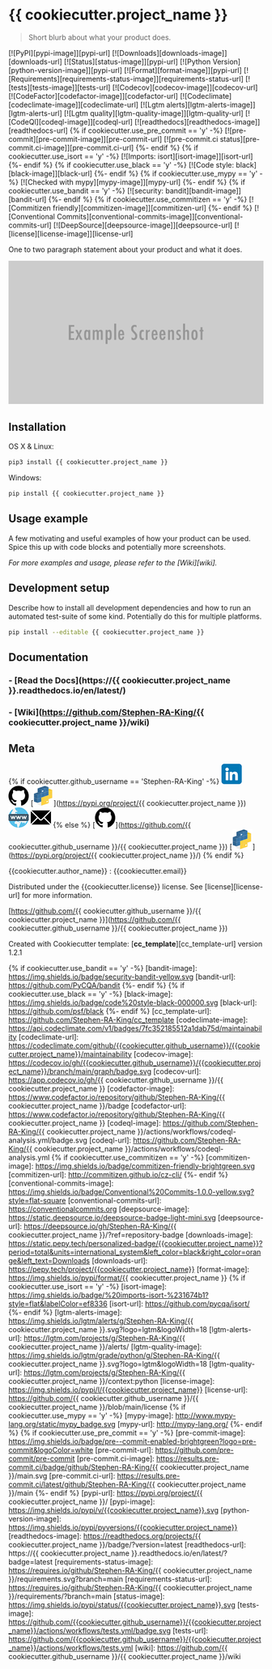 # {{ cookiecutter.project_name }}

> Short blurb about what your product does.

[![PyPI][pypi-image]][pypi-url]
[![Downloads][downloads-image]][downloads-url]
[![Status][status-image]][pypi-url]
[![Python Version][python-version-image]][pypi-url]
[![Format][format-image]][pypi-url]
[![Requirements][requirements-status-image]][requirements-status-url]
[![tests][tests-image]][tests-url]
[![Codecov][codecov-image]][codecov-url]
[![CodeFactor][codefactor-image]][codefactor-url]
[![Codeclimate][codeclimate-image]][codeclimate-url]
[![Lgtm alerts][lgtm-alerts-image]][lgtm-alerts-url]
[![Lgtm quality][lgtm-quality-image]][lgtm-quality-url]
[![CodeQl][codeql-image]][codeql-url]
[![readthedocs][readthedocs-image]][readthedocs-url]
{% if cookiecutter.use_pre_commit == 'y' -%}
[![pre-commit][pre-commit-image]][pre-commit-url]
[![pre-commit.ci status][pre-commit.ci-image]][pre-commit.ci-url]
{%- endif %}
{% if cookiecutter.use_isort == 'y' -%}
[![Imports: isort][isort-image]][isort-url]
{%- endif %}
{% if cookiecutter.use_black == 'y' -%}
[![Code style: black][black-image]][black-url]
{%- endif %}
{% if cookiecutter.use_mypy == 'y' -%}
[![Checked with mypy][mypy-image]][mypy-url]
{%- endif %}
{% if cookiecutter.use_bandit == 'y' -%}
[![security: bandit][bandit-image]][bandit-url]
{%- endif %}
{% if cookiecutter.use_commitizen == 'y' -%}
[![Commitizen friendly][commitizen-image]][commitizen-url]
{%- endif %}
[![Conventional Commits][conventional-commits-image]][conventional-commits-url]
[![DeepSource][deepsource-image]][deepsource-url]
[![license][license-image]][license-url]

One to two paragraph statement about your product and what it does.

![](assets/header.png)

## Installation

OS X & Linux:

```sh
pip3 install {{ cookiecutter.project_name }}
```

Windows:

```sh
pip install {{ cookiecutter.project_name }}
```

## Usage example

A few motivating and useful examples of how your product can be used. Spice this up with code blocks and potentially more screenshots.

_For more examples and usage, please refer to the [Wiki][wiki]._

## Development setup

Describe how to install all development dependencies and how to run an automated test-suite of some kind. Potentially do this for multiple platforms.

```sh
pip install --editable {{ cookiecutter.project_name }}
```

## Documentation

### - [**Read the Docs**](https://{{ cookiecutter.project_name }}.readthedocs.io/en/latest/)

### - [**Wiki**](https://github.com/Stephen-RA-King/{{ cookiecutter.project_name }}/wiki)

## Meta
{% if cookiecutter.github_username == 'Stephen-RA-King' -%}
[![](assets/linkedin.png)](https://www.linkedin.com/in/sr-king)
[![](assets/github.png)](https://github.com/Stephen-RA-King)
[![](assets/pypi.png)](https://pypi.org/project/{{ cookiecutter.project_name }})
[![](assets/www.png)](https://www.justpython.tech)
[![](assets/email.png)](mailto:stephen.ra.king@gmail.com)
{% else %}
[![](assets/github.png)](https://github.com/{{ cookiecutter.github_username }}/{{ cookiecutter.project_name }})
[![](assets/pypi.png)](https://pypi.org/project/{{ cookiecutter.project_name }}/)
{% endif %}

{{cookiecutter.author_name}} : {{cookiecutter.email}}

Distributed under the {{cookiecutter.license}} license. See [license][license-url] for more information.

[https://github.com/{{ cookiecutter.github_username }}/{{ cookiecutter.project_name }}](https://github.com/{{ cookiecutter.github_username }}/{{ cookiecutter.project_name }})

Created with Cookiecutter template: [**cc_template**][cc_template-url] version 1.2.1


<!-- Markdown link & img dfn's -->

{% if cookiecutter.use_bandit == 'y' -%}
[bandit-image]: https://img.shields.io/badge/security-bandit-yellow.svg
[bandit-url]: https://github.com/PyCQA/bandit
{%- endif %}
{% if cookiecutter.use_black == 'y' -%}
[black-image]: https://img.shields.io/badge/code%20style-black-000000.svg
[black-url]: https://github.com/psf/black
{%- endif %}
[cc_template-url]: https://github.com/Stephen-RA-King/cc_template
[codeclimate-image]: https://api.codeclimate.com/v1/badges/7fc352185512a1dab75d/maintainability
[codeclimate-url]: https://codeclimate.com/github/{{cookiecutter.github_username}}/{{cookiecutter.project_name}}/maintainability
[codecov-image]: https://codecov.io/gh/{{cookiecutter.github_username}}/{{cookiecutter.project_name}}/branch/main/graph/badge.svg
[codecov-url]: https://app.codecov.io/gh/{{ cookiecutter.github_username }}/{{ cookiecutter.project_name }}
[codefactor-image]: https://www.codefactor.io/repository/github/Stephen-RA-King/{{ cookiecutter.project_name }}/badge
[codefactor-url]: https://www.codefactor.io/repository/github/Stephen-RA-King/{{ cookiecutter.project_name }}
[codeql-image]: https://github.com/Stephen-RA-King/{{ cookiecutter.project_name }}/actions/workflows/codeql-analysis.yml/badge.svg
[codeql-url]: https://github.com/Stephen-RA-King/{{ cookiecutter.project_name }}/actions/workflows/codeql-analysis.yml
{% if cookiecutter.use_commitizen == 'y' -%}
[commitizen-image]: https://img.shields.io/badge/commitizen-friendly-brightgreen.svg
[commitizen-url]: http://commitizen.github.io/cz-cli/
{%- endif %}
[conventional-commits-image]: https://img.shields.io/badge/Conventional%20Commits-1.0.0-yellow.svg?style=flat-square
[conventional-commits-url]: https://conventionalcommits.org
[deepsource-image]: https://static.deepsource.io/deepsource-badge-light-mini.svg
[deepsource-url]: https://deepsource.io/gh/Stephen-RA-King/{{ cookiecutter.project_name }}/?ref=repository-badge
[downloads-image]: https://static.pepy.tech/personalized-badge/{{cookiecutter.project_name}}?period=total&units=international_system&left_color=black&right_color=orange&left_text=Downloads
[downloads-url]: https://pepy.tech/project/{{cookiecutter.project_name}}
[format-image]: https://img.shields.io/pypi/format/{{ cookiecutter.project_name }}
{% if cookiecutter.use_isort == 'y' -%}
[isort-image]: https://img.shields.io/badge/%20imports-isort-%231674b1?style=flat&labelColor=ef8336
[isort-url]: https://github.com/pycqa/isort/
{%- endif %}
[lgtm-alerts-image]: https://img.shields.io/lgtm/alerts/g/Stephen-RA-King/{{ cookiecutter.project_name }}.svg?logo=lgtm&logoWidth=18
[lgtm-alerts-url]: https://lgtm.com/projects/g/Stephen-RA-King/{{ cookiecutter.project_name }}/alerts/
[lgtm-quality-image]: https://img.shields.io/lgtm/grade/python/g/Stephen-RA-King/{{ cookiecutter.project_name }}.svg?logo=lgtm&logoWidth=18
[lgtm-quality-url]: https://lgtm.com/projects/g/Stephen-RA-King/{{ cookiecutter.project_name }}/context:python
[license-image]: https://img.shields.io/pypi/l/{{cookiecutter.project_name}}
[license-url]: https://github.com/{{ cookiecutter.github_username }}/{{ cookiecutter.project_name }}/blob/main/license
{% if cookiecutter.use_mypy == 'y' -%}
[mypy-image]: http://www.mypy-lang.org/static/mypy_badge.svg
[mypy-url]: http://mypy-lang.org/
{%- endif %}
{% if cookiecutter.use_pre_commit == 'y' -%}
[pre-commit-image]: https://img.shields.io/badge/pre--commit-enabled-brightgreen?logo=pre-commit&logoColor=white
[pre-commit-url]: https://github.com/pre-commit/pre-commit
[pre-commit.ci-image]: https://results.pre-commit.ci/badge/github/Stephen-RA-King/{{ cookiecutter.project_name }}/main.svg
[pre-commit.ci-url]: https://results.pre-commit.ci/latest/github/Stephen-RA-King/{{ cookiecutter.project_name }}/main
{%- endif %}
[pypi-url]: https://pypi.org/project/{{ cookiecutter.project_name }}/
[pypi-image]: https://img.shields.io/pypi/v/{{cookiecutter.project_name}}.svg
[python-version-image]: https://img.shields.io/pypi/pyversions/{{cookiecutter.project_name}}
[readthedocs-image]: https://readthedocs.org/projects/{{ cookiecutter.project_name }}/badge/?version=latest
[readthedocs-url]: https://{{ cookiecutter.project_name }}.readthedocs.io/en/latest/?badge=latest
[requirements-status-image]: https://requires.io/github/Stephen-RA-King/{{ cookiecutter.project_name }}/requirements.svg?branch=main
[requirements-status-url]: https://requires.io/github/Stephen-RA-King/{{ cookiecutter.project_name }}/requirements/?branch=main
[status-image]: https://img.shields.io/pypi/status/{{cookiecutter.project_name}}.svg
[tests-image]: https://github.com/{{cookiecutter.github_username}}/{{cookiecutter.project_name}}/actions/workflows/tests.yml/badge.svg
[tests-url]: https://github.com/{{cookiecutter.github_username}}/{{cookiecutter.project_name}}/actions/workflows/tests.yml
[wiki]: https://github.com/{{ cookiecutter.github_username }}/{{ cookiecutter.project_name }}/wiki

